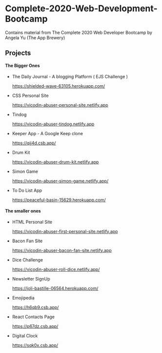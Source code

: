 # Complete-2020-Web-Development-Bootcamp
Contains material from The Complete 2020 Web Developer Bootcamp by Angela Yu (The App Brewery)

## Projects

#### The Bigger Ones

- The Daily Journal - A blogging Platform ( EJS Challenge )

   https://shielded-wave-63105.herokuapp.com/

   
  
- CSS Personal Site
   
   https://vicodin-abuser-personal-site.netlify.app
  

  
- Tindog 
   
   https://vicodin-abuser-tindog.netlify.app

- Keeper App - A Google Keep clone
   
   https://qij4d.csb.app/
   
- Drum Kit
   
   https://vicodin-abuser-drum-kit.netlify.app

- Simon Game
   
   https://vicodin-abuser-simon-game.netlify.app/
   
- To Do List App 

   https://peaceful-basin-15629.herokuapp.com/
   
#### The smaller ones

- HTML Personal Site 
   
   https://vicodin-abuser-first-personal-site.netlify.app
   
- Bacon Fan Site
   
   https://vicodin-abuser-bacon-fan-site.netlify.app
   
- Dice Challenge 
   
   https://vicodin-abuser-roll-dice.netlify.app/   
   
- Newsletter SignUp

   https://joli-bastille-06564.herokuapp.com/
   

   

   
- Emojipedia

   https://h6qb9.csb.app/
   
- React Contacts Page

   https://p67dz.csb.app/
   
- Digital Clock
   
   https://sqk0x.csb.app/
   

